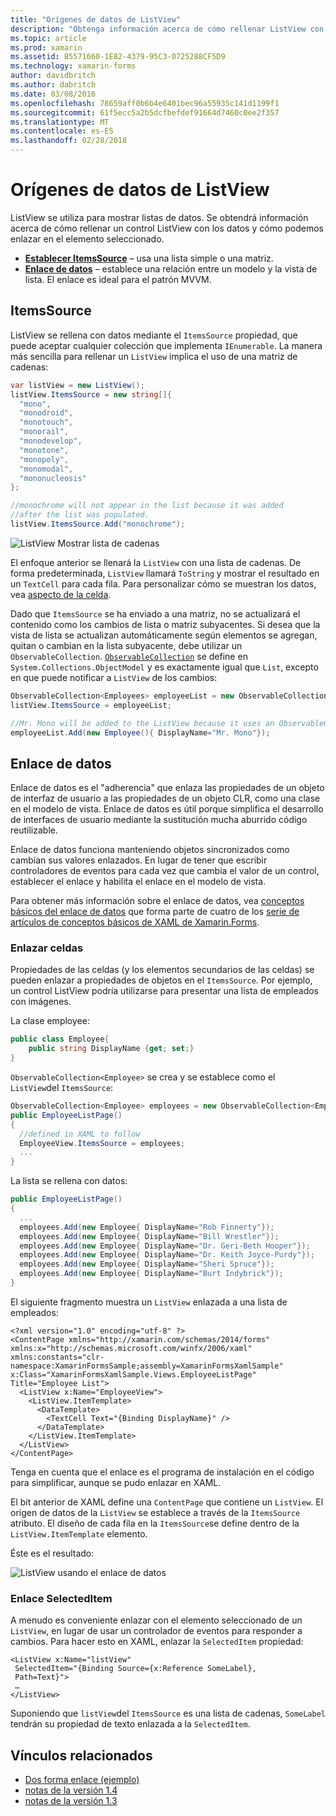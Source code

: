 ```yaml
---
title: "Orígenes de datos de ListView"
description: "Obtenga información acerca de cómo rellenar ListView con datos."
ms.topic: article
ms.prod: xamarin
ms.assetid: B5571660-1E82-4379-95C3-0725288CF5D9
ms.technology: xamarin-forms
author: davidbritch
ms.author: dabritch
ms.date: 03/08/2016
ms.openlocfilehash: 78659aff0b6b4e6401bec96a55935c141d1199f1
ms.sourcegitcommit: 61f5ecc5a2b5dcfbefdef91664d7460c0ee2f357
ms.translationtype: MT
ms.contentlocale: es-ES
ms.lasthandoff: 02/28/2018
---
```

# <a name="listview-data-sources"></a>Orígenes de datos de ListView

ListView se utiliza para mostrar listas de datos. Se obtendrá información acerca de cómo rellenar un control ListView con los datos y cómo podemos enlazar en el elemento seleccionado.

- **[Establecer ItemsSource](#ItemsSource)**  &ndash; usa una lista simple o una matriz.
- **[Enlace de datos](#Data_Binding)**  &ndash; establece una relación entre un modelo y la vista de lista. El enlace es ideal para el patrón MVVM.

## <a name="itemssource"></a>ItemsSource
ListView se rellena con datos mediante el `ItemsSource` propiedad, que puede aceptar cualquier colección que implementa `IEnumerable`. La manera más sencilla para rellenar un `ListView` implica el uso de una matriz de cadenas:

```csharp
var listView = new ListView();
listView.ItemsSource = new string[]{
  "mono",
  "monodroid",
  "monotouch",
  "monorail",
  "monodevelop",
  "monotone",
  "monopoly",
  "monomodal",
  "mononucleosis"
};

//monochrome will not appear in the list because it was added
//after the list was populated.
listView.ItemsSource.Add("monochrome");
```

![](data-and-databinding-images/itemssource-simple.png "ListView Mostrar lista de cadenas")

El enfoque anterior se llenará la `ListView` con una lista de cadenas. De forma predeterminada, `ListView` llamará `ToString` y mostrar el resultado en un `TextCell` para cada fila. Para personalizar cómo se muestran los datos, vea [aspecto de la celda](~/xamarin-forms/user-interface/listview/customizing-cell-appearance.md).

Dado que `ItemsSource` se ha enviado a una matriz, no se actualizará el contenido como los cambios de lista o matriz subyacentes. Si desea que la vista de lista se actualizan automáticamente según elementos se agregan, quitan o cambian en la lista subyacente, debe utilizar un `ObservableCollection`. [`ObservableCollection`](https://developer.xamarin.com/api/type/System.Collections.ObjectModel.ObservableCollection%3CT%3E/) se define en `System.Collections.ObjectModel` y es exactamente igual que `List`, excepto en que puede notificar a `ListView` de los cambios:

```csharp
ObservableCollection<Employees> employeeList = new ObservableCollection<Employess>();
listView.ItemsSource = employeeList;

//Mr. Mono will be added to the ListView because it uses an ObservableCollection
employeeList.Add(new Employee(){ DisplayName="Mr. Mono"});
```

<a name="Data_Binding" />

## <a name="data-binding"></a>Enlace de datos
Enlace de datos es el "adherencia" que enlaza las propiedades de un objeto de interfaz de usuario a las propiedades de un objeto CLR, como una clase en el modelo de vista. Enlace de datos es útil porque simplifica el desarrollo de interfaces de usuario mediante la sustitución mucha aburrido código reutilizable.

Enlace de datos funciona manteniendo objetos sincronizados como cambian sus valores enlazados. En lugar de tener que escribir controladores de eventos para cada vez que cambia el valor de un control, establecer el enlace y habilita el enlace en el modelo de vista.

Para obtener más información sobre el enlace de datos, vea [conceptos básicos del enlace de datos](~/xamarin-forms/xaml/xaml-basics/data-binding-basics.md) que forma parte de cuatro de los [serie de artículos de conceptos básicos de XAML de Xamarin.Forms](~/xamarin-forms/xaml/xaml-basics/index.md).

### <a name="binding-cells"></a>Enlazar celdas
Propiedades de las celdas (y los elementos secundarios de las celdas) se pueden enlazar a propiedades de objetos en el `ItemsSource`. Por ejemplo, un control ListView podría utilizarse para presentar una lista de empleados con imágenes.

La clase employee:

```csharp
public class Employee{
    public string DisplayName {get; set;}
}
```

`ObservableCollection<Employee>` se crea y se establece como el `ListView`del `ItemsSource`:

```csharp
ObservableCollection<Employee> employees = new ObservableCollection<Employee>();
public EmployeeListPage()
{
  //defined in XAML to follow
  EmployeeView.ItemsSource = employees;
  ...
}
```

La lista se rellena con datos:

```csharp
public EmployeeListPage()
{
  ...
  employees.Add(new Employee{ DisplayName="Rob Finnerty"});
  employees.Add(new Employee{ DisplayName="Bill Wrestler"});
  employees.Add(new Employee{ DisplayName="Dr. Geri-Beth Hooper"});
  employees.Add(new Employee{ DisplayName="Dr. Keith Joyce-Purdy"});
  employees.Add(new Employee{ DisplayName="Sheri Spruce"});
  employees.Add(new Employee{ DisplayName="Burt Indybrick"});
}
```

El siguiente fragmento muestra un `ListView` enlazada a una lista de empleados:

```xaml
<?xml version="1.0" encoding="utf-8" ?>
<ContentPage xmlns="http://xamarin.com/schemas/2014/forms"
xmlns:x="http://schemas.microsoft.com/winfx/2006/xaml"
xmlns:constants="clr-namespace:XamarinFormsSample;assembly=XamarinFormsXamlSample"
x:Class="XamarinFormsXamlSample.Views.EmployeeListPage"
Title="Employee List">
  <ListView x:Name="EmployeeView">
    <ListView.ItemTemplate>
      <DataTemplate>
        <TextCell Text="{Binding DisplayName}" />
      </DataTemplate>
    </ListView.ItemTemplate>
  </ListView>
</ContentPage>
```

Tenga en cuenta que el enlace es el programa de instalación en el código para simplificar, aunque se pudo enlazar en XAML.

El bit anterior de XAML define una `ContentPage` que contiene un `ListView`. El origen de datos de la `ListView` se establece a través de la `ItemsSource` atributo. El diseño de cada fila en la `ItemsSource`se define dentro de la `ListView.ItemTemplate` elemento.

Éste es el resultado:

![](data-and-databinding-images/bound-data.png "ListView usando el enlace de datos")

### <a name="binding-selecteditem"></a>Enlace SelectedItem

A menudo es conveniente enlazar con el elemento seleccionado de un `ListView`, en lugar de usar un controlador de eventos para responder a cambios. Para hacer esto en XAML, enlazar la `SelectedItem` propiedad:

```xaml
<ListView x:Name="listView"
 SelectedItem="{Binding Source={x:Reference SomeLabel},
 Path=Text}">
 …
</ListView>
```

Suponiendo que `listView`del `ItemsSource` es una lista de cadenas, `SomeLabel` tendrán su propiedad de texto enlazada a la `SelectedItem`.



## <a name="related-links"></a>Vínculos relacionados

- [Dos forma enlace (ejemplo)](https://developer.xamarin.com/samples/xamarin-forms/UserInterface/ListView/SwitchEntryTwoBinding)
- [notas de la versión 1.4](http://forums.xamarin.com/discussion/35451/xamarin-forms-1-4-0-released/)
- [notas de la versión 1.3](http://forums.xamarin.com/discussion/29934/xamarin-forms-1-3-0-released/)
